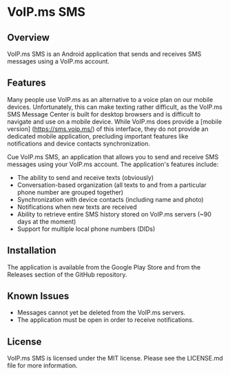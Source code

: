 # VoIP.ms SMS #

## Overview ##

VoIP.ms SMS is an Android application that sends and receives SMS messages using a VoIP.ms account.

## Features ##

Many people use VoIP.ms as an alternative to a voice plan on our mobile
devices. Unfortunately, this can make texting rather difficult, as the VoIP.ms SMS Message Center is built for desktop
browsers and is difficult to navigate and use on a mobile device. While VoIP.ms does provide a [mobile version]
(https://sms.voip.ms/) of this interface, they do not provide an dedicated mobile application, precluding important
features like notifications and device contacts synchronization.

Cue VoIP.ms SMS, an application that allows you to send and receive SMS messages using your VoIP.ms account. The
application's features include:

* The ability to send and receive texts (obviously)
* Conversation-based organization (all texts to and from a particular phone number are grouped together)
* Synchronization with device contacts (including name and photo)
* Notifications when new texts are received
* Ability to retrieve entire SMS history stored on VoIP.ms servers (~90 days at the moment)
* Support for multiple local phone numbers (DIDs)

## Installation ##

The application is available from the Google Play Store and from the Releases section of the GitHub repository.

## Known Issues ##

* Messages cannot yet be deleted from the VoIP.ms servers.
* The application must be open in order to receive notifications.

## License ##

VoIP.ms SMS is licensed under the MIT license. Please see the LICENSE.md file for more information.